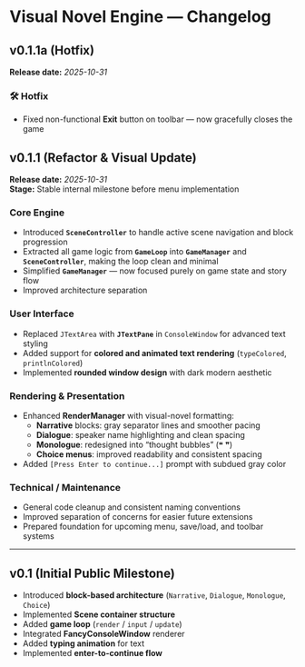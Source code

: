 # Visual Novel Engine — Changelog

## v0.1.1a (Hotfix)
**Release date:** _2025-10-31_

### 🛠️ Hotfix
- Fixed non-functional **Exit** button on toolbar — now gracefully closes the game

## v0.1.1 (Refactor & Visual Update)
**Release date:** _2025-10-31_  
**Stage:** Stable internal milestone before menu implementation

### Core Engine
- Introduced **`SceneController`** to handle active scene navigation and block progression  
- Extracted all game logic from **`GameLoop`** into **`GameManager`** and **`SceneController`**, making the loop clean and minimal  
- Simplified **`GameManager`** — now focused purely on game state and story flow  
- Improved architecture separation

### User Interface
- Replaced `JTextArea` with **`JTextPane`** in `ConsoleWindow` for advanced text styling  
- Added support for **colored and animated text rendering** (`typeColored`, `printlnColored`)  
- Implemented **rounded window design** with dark modern aesthetic  

### Rendering & Presentation
- Enhanced **RenderManager** with visual-novel formatting:
  - **Narrative** blocks: gray separator lines and smoother pacing  
  - **Dialogue**: speaker name highlighting and clean spacing  
  - **Monologue**: redesigned into “thought bubbles” (❝ ❞)  
  - **Choice menus**: improved readability and consistent spacing  
- Added `[Press Enter to continue...]` prompt with subdued gray color  

### Technical / Maintenance
- General code cleanup and consistent naming conventions  
- Improved separation of concerns for easier future extensions  
- Prepared foundation for upcoming menu, save/load, and toolbar systems  

---

## v0.1 (Initial Public Milestone)
- Introduced **block-based architecture** (`Narrative`, `Dialogue`, `Monologue`, `Choice`)  
- Implemented **Scene container structure**  
- Added **game loop** (`render` / `input` / `update`)  
- Integrated **FancyConsoleWindow** renderer  
- Added **typing animation** for text  
- Implemented **enter-to-continue flow**
